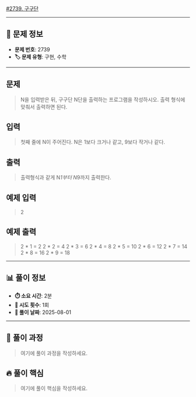 [#2739. 구구단](https://www.acmicpc.net/problem/2739)
<img src="https://static.solved.ac/tier_small/1.svg" width="16" height="16">

---

## 📍 문제 정보

- **문제 번호**: 2739
- **🏷️ 문제 유형**: 구현, 수학

---

## 문제

> N을 입력받은 뒤, 구구단 N단을 출력하는 프로그램을 작성하시오. 출력 형식에 맞춰서 출력하면 된다.

## 입력

> 첫째 줄에 N이 주어진다. N은 1보다 크거나 같고, 9보다 작거나 같다.

## 출력

> 출력형식과 같게 N*1부터 N*9까지 출력한다.

## 예제 입력

> 2

## 예제 출력

> 2 * 1 = 2
2 * 2 = 4
2 * 3 = 6
2 * 4 = 8
2 * 5 = 10
2 * 6 = 12
2 * 7 = 14
2 * 8 = 16
2 * 9 = 18

---

## 📊 풀이 정보

- **⏱️ 소요 시간**: 2분
- **🔄 시도 횟수**: 1회
- **📅 풀이 날짜**: 2025-08-01

---

## 💭 풀이 과정

> 여기에 풀이 과정을 작성하세요.

## 🔥 풀이 핵심

> 여기에 풀이 핵심을 작성하세요.

